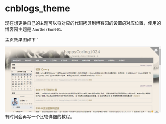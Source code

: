 # cnblogs_theme

现在想更换自己的主题可以将对应的代码拷贝到博客园的设置的对应位置，使用的博客园主题是 `AnotherEon001`.

主页效果图如下：

![博客园主页](https://raw.githubusercontent.com/happyCoding1024/image-hosting/master/img/博客园主页.png)
有时间会再写一个比较详细的教程。




